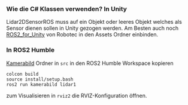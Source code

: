 ### Wie die C# Klassen verwenden? In Unity
Lidar2DSensorROS muss auf ein Objekt oder leeres Objekt welches als Sensor dienen sollen in Unity gezogen werden.
Am Besten auch noch [ROS2_for_Unity](https://github.com/RobotecAI/ros2-for-unity) von Robotec in den Assets Ordner einbinden.

### In ROS2 Humble
[Kamerabild](./) Ordner in ```src``` in den ROS2 Humble Workspace kopieren

```
colcon build
source install/setup.bash
ros2 run kamerabild lidar1
```

zum Visualisieren in ```rviz2``` die RVIZ-Konfiguration öffnen.

